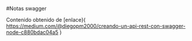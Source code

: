 #Notas swagger

Contenido obtenido de [enlace}( https://medium.com/@diegopm2000/creando-un-api-rest-con-swagger-node-c880bdac04a5 )
